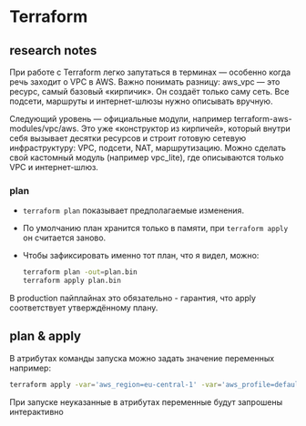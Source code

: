 # Terraform

## research notes

При работе с Terraform легко запутаться в терминах — особенно когда речь заходит о VPC в AWS. Важно понимать разницу: aws_vpc — это ресурс, самый базовый «кирпичик». Он создаёт только саму сеть. Все подсети, маршруты и интернет-шлюзы нужно описывать вручную.

Следующий уровень — официальные модули, например terraform-aws-modules/vpc/aws.
Это уже «конструктор из кирпичей», который внутри себя вызывает десятки ресурсов и строит готовую сетевую инфраструктуру: VPC, подсети, NAT, маршрутизацию. Можно сделать свой кастомный модуль (например vpc_lite), где описываются только VPC и интернет-шлюз.

### plan

- `terraform plan` показывает предполагаемые изменения.
- По умолчанию план хранится только в памяти, при `terraform apply` он считается заново.
- Чтобы зафиксировать именно тот план, что я видел, можно:

  ```bash
  terraform plan -out=plan.bin
  terraform apply plan.bin
  ```

В production пайплайнах это обязательно - гарантия, что apply соответствует утверждённому плану.

## plan & apply

В атрибутах команды запуска можно задать значение переменных
например:

```bash
terraform apply -var='aws_region=eu-central-1' -var='aws_profile=default' -var='bucket_name=my-tf-state-kb' -var='table_name=my-tf-locks'
```

При запуске неуказанные в атрибутах переменные будут запрошены интерактивно
